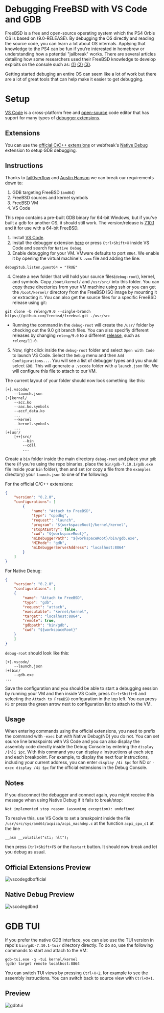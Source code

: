 
Debugging FreeBSD with VS Code and GDB
====
FreeBSD is a free and open-source operating system which the PS4 Orbis OS is based on (9.0-RELEASE). By debugging the OS directly and reading the source code, you can learn a lot about OS internals. Applying that knowledge to the PS4 can be fun if you're interested in homebrew or understanding how a potential "jailbreak" works. There are several articles detailing how some researchers used their FreeBSD knowledge to develop exploits on the console such as: [(1)](https://cturt.github.io/ps4.html) [(2)](https://fail0verflow.com/blog/2017/ps4-namedobj-exploit/) [(3)](https://github.com/Cryptogenic/Exploit-Writeups/blob/master/PS4/%22NamedObj%22%204.05%20Kernel%20Exploit%20Writeup.md).

Getting started debuging an entire OS can seem like a lot of work but there are a lot of great tools that can help make it easier to get debugging.

# Setup

[VS Code](https://code.visualstudio.com/) is a cross-platform free and [open-source](https://github.com/Microsoft/vscode) code editor that has suport for many types of [debugger extensions](https://marketplace.visualstudio.com/search?target=vscode&category=Debuggers&sortBy=Downloads).

## Extensions

You can use the [official C\C++ extensions](https://marketplace.visualstudio.com/items?itemName=ms-vscode.cpptools) or webfreak's [Native Debug](https://marketplace.visualstudio.com/items?itemName=webfreak.debug) extension to setup GDB debugging.

## Instructions

Thanks to [fail0verflow](https://fail0verflow.com/blog/2012/cve-2012-0217-intel-sysret-freebsd/#kernel-debugging) and [Austin Hanson](http://austinhanson.com/vscode-gdb-and-debugging-an-os) we can break our requirements down to:


1. GDB targeting FreeBSD (`amd64`)
2. FreeBSD sources and kernel symbols
3. FreeBSD VM
4. VS Code

This repo contains a pre-built GDB binary for 64-bit Windows, but if you've built a gdb for another OS, it should still work. The version/release is [7.10.1](https://ftp.gnu.org/gnu/gdb/gdb-7.10.1.tar.gz) and it for use with a 64-bit FreeBSD.


1. Install [VS Code](https://code.visualstudio.com/).
2. Install the debugger extension [here](https://marketplace.visualstudio.com/items?itemName=webfreak.debug) or press `Ctrl+Shift+X` inside VS Code and search for `Native Debug`.
3. Enable debugging for your VM. VMware defaults to port `8864`. We enable it by opening the virtual machine's `.vmx` file and adding the line: 

```
debugStub.listen.guest64 = "TRUE"
```
4. Create a new folder that will hold your source files(`debug-root`), kernel, and symbols. Copy `/boot/kernel/` and `/usr/src/` into this folder. You can copy these directories from your VM machine using ssh or you can get the `/boot/kernel/` directory from the FreeBSD ISO image by mounting it or extracting it. You can also get the source files for a specific FreeBSD release using git:
```
git clone -b releng/9.0 --single-branch https://github.com/freebsd/freebsd.git ./usr/src
```
* Running the command in the `debug-root` will create the `/usr/` folder by checking out the 9.0 git branch files. You can also specifiy different releases by changing `releng/9.0` to a different [release](https://www.freebsd.org/releases/), such as `releng/11.0`.

5. Now, right click inside the `debug-root` folder and select `Open with Code` to launch VS Code. Select the `Debug` menu and then `Add Configurations...`. You will see a list of debugger types and you should select `GDB`. This will generate a `.vscode` folder with a `launch.json` file. We will configure this file to attach to our VM.

The current layout of your folder should now look something like this:

```
[+].vscode/
    --launch.json
[+]kernel/
    --acc.ko
    --aac.ko.symbols
    --accf_data.ko
    ...
    --kernel
    --kernel.symbols
    ...
[+]usr/
    [++]src/
        --bin
        --cdll
        ...
```

Create a `bin` folder inside the main directory `debug-root` and place your `gdb` there (if you're using the repo binaries, place the `bin/gdb-7.10.1/gdb.exe` file inside your `bin` folder), then and set (or copy a file from the `examples` directory) your `launch.json` to one of the following:

For the official C/C++ extensions:
```json
{
    "version": "0.2.0",
    "configurations": [
        {
            "name": "Attach to FreeBSD",
            "type": "cppdbg",
            "request": "launch",
            "program": "${workspaceRoot}/kernel/kernel",
            "stopAtEntry": false,
            "cwd": "${workspaceRoot}",
            "miDebuggerPath": "${workspaceRoot}/bin/gdb.exe",
            "MIMode": "gdb",
            "miDebuggerServerAddress": "localhost:8864"
        }
    ]
}
```
For Native Debug:
```json
{
    "version": "0.2.0",
    "configurations": [
    {
        "name": "Attach to FreeBSD",
        "type": "gdb",
        "request": "attach",
        "executable": "kernel/kernel",
        "target": "localhost:8864",
        "remote": true,
        "gdbpath": "bin/gdb",
        "cwd": "${workspaceRoot}"
    }
    ]
}
```

`debug-root` should look like this:
```
[+].vscode/
    --launch.json
[+]bin/
    --gdb.exe
...    
```

Save the configuration and you should be able to start a debugging session by running your VM and then inside VS Code, press `Ctrl+Shift+D` and selecting the `Attach to FreeBSD` configuration in the top left.  You can press `F5` or press the green arrow next to configuration list to attach to the VM. 

## Usage
When entering commands using the official extensions, you need to prefix the command with `-exec` but with Native Debug(ND) you do not. You can set source line breakpoints with VS Code and you can also display the assembly code directly inside the Debug Console by entering the `display /{n}i $pc`. With this command you can display *`n`* instructions at each step and each breakpoint. For example, to display the next four instructions, including your current address, you can enter `display /4i $pc` for ND or `-exec display /4i $pc` for the official extensions in the Debug Console.


## Notes
If you disconnect the debugger and connect again, you might receive this message when using Native Debug if it fails to break/stop:

```
Not implemented stop reason (assuming exception): undefined
```

To resolve this, use VS Code to set a breakpoint inside the file `/usr/src/sys/amd64/acpica/acpi_machdep.c` at the function `acpi_cpu_c1` at the line 

```
__asm __volatile("sti; hlt");
```
then press `Ctrl+Shift+F5` or the `Restart` button. It should now break and let you debug as usual.

## Official Extensions Preview
![vscodegdbofficial]

## Native Debug Preview
![vscodegdbnd]


# GDB TUI 
If you prefer the native GDB interface, you can also use the TUI version in repo's `bin/gdb-7.10.1-tui/` directory directly. To do so, use the following commands to start and attach to the VM:

```
gdb-tui.exe -q -tui kernel/kernel
(gdb) target remote localhost:8864
```

You can switch TUI views by pressing `Ctrl+X+2`, for example to see the assembly instructions. You can switch back to source view with `Ctrl+X+1`.

## Preview
![gdbtui]

[vscodegdbnd]: images/vscode-gdb-1.png "GDB Debugging with Native Debug"
[vscodegdbofficial]: images/vscode-gdb-2.png "GDB Debugging with Official Tools"

[gdbtui]: images/gdb-tui-fbsd.png "GDB TUI"
